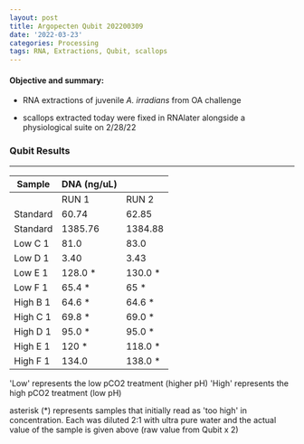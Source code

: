 ```yaml
---
layout: post
title: Argopecten Qubit 202200309
date: '2022-03-23'
categories: Processing
tags: RNA, Extractions, Qubit, scallops
---
```

#### **Objective and summary:**
- RNA extractions of juvenile *A. irradians* from OA challenge 

- scallops extracted today were fixed in RNAlater alongside a physiological suite on 2/28/22

### Qubit Results

----------

| Sample        | DNA (ng/uL)  |             |  
| ------        | -----------  | ----------- |  
|               |    RUN 1     |    RUN 2    |      
| Standard      |    60.74     |    62.85    |     
| Standard  	|    1385.76   |    1384.88  |     
| Low C 1    	|     81.0     |    83.0     |     
| Low D 1  	  	|     3.40     |    3.43     |     
| Low E 1  	  	|     128.0 *  |    130.0 *  |     
| Low F 1  		|     65.4 *   |    65 *     |         
| High B 1  	|     64.6 *   |    64.6 *   |     
| High C 1  	|     69.8 *   |    69.0 *   |     
| High D 1  	|     95.0 *   |    95.0 *   |     
| High E 1  	|     120 *    |    118.0 *  |   
| High F 1  	|     134.0    |    138.0 *  |   
 
'Low' represents the low pCO2 treatment (higher pH) 
'High' represents the high pCO2 treatment (low pH)

asterisk (*) represents samples that initially read as 'too high' in concentration. 
Each was diluted 2:1 with ultra pure water and the actual value of the sample is given above (raw value from Qubit x 2) 